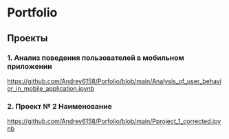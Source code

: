 # Portfolio
## Проекты
### 1. Анализ  поведения пользователей в мобильном приложении
 
https://github.com/Andrey6158/Porfolio/blob/main/Analysis_of_user_behavior_in_mobile_application.ipynb



### 2. Проект № 2 Наименование

https://github.com/Andrey6158/Porfolio/blob/main/Pproject_1_corrected.ipynb
